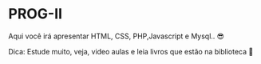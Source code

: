 # PROG-II

Aqui você irá apresentar HTML, CSS, PHP,Javascript e Mysql.. 😎

Dica: Estude muito, veja, video aulas e leia livros que estão na biblioteca 🤟
